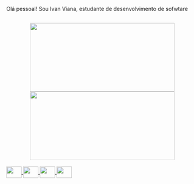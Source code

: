 Olá pessoal! Sou Ivan Viana, estudante de desenvolvimento de sofwtare
##
<div align="center">
  <a href="https://github.com/ivaraujo">
  <img height="180em" width="380em" src="https://github-readme-stats.vercel.app/api?username=ivaraujo&show_icons=true&theme=dark&include_all_commits=true&count_private=true"/>
  <img height="180em" width="380em" src="https://github-readme-stats.vercel.app/api/top-langs/?username=ivaraujo&layout=compact&langs_count=7&theme=dark"/>
</div>

<div style="display: inline_block"><br>

<img align="center" height="30" width="40"  src="https://cdn.jsdelivr.net/gh/devicons/devicon/icons/html5/html5-original.svg" />

<img align="center" height="30" width="40" src="https://cdn.jsdelivr.net/gh/devicons/devicon/icons/css3/css3-original.svg" />

<!img align="center" height="30" width="40" src="https://cdn.jsdelivr.net/gh/devicons/devicon/icons/javascript/javascript-plain.svg" />

<img align="center" height="30" width="40" src="https://cdn.jsdelivr.net/gh/devicons/devicon/icons/php/php-plain.svg" />

<!img align="center" height="30" width="40" src="https://cdn.jsdelivr.net/gh/devicons/devicon/icons/python/python-original.svg" />

<!img align="center" height="30" width="40" src="https://cdn.jsdelivr.net/gh/devicons/devicon/icons/java/java-original.svg" />

<!img align="center" height="30" width="40" src="https://cdn.jsdelivr.net/gh/devicons/devicon/icons/android/android-plain.svg" />

<img align="center" height="30" width="40" src="https://cdn.jsdelivr.net/gh/devicons/devicon/icons/mysql/mysql-original.svg" />

<!img align="center" height="30" width="40" src="https://cdn.jsdelivr.net/gh/devicons/devicon/icons/raspberrypi/raspberrypi-original.svg" />

<!img align="center" height="30" width="40" src="https://cdn.jsdelivr.net/gh/devicons/devicon/icons/csharp/csharp-original.svg" />

<!img align="center" height="30" width="40" src="https://cdn.jsdelivr.net/gh/devicons/devicon/icons/unity/unity-original.svg" />
</div>

